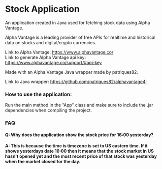 # Stock Application

An application created in Java used for fetching stock data using Alpha Vantage.

Alpha Vantage is a leading provider of free APIs for realtime and historical data on stocks and digital/crypto currencies.

Link to Alpha Vantage: https://www.alphavantage.co/ <br/>
Link to generate Alpha Vantage api key: https://www.alphavantage.co/support/#api-key

Made with an Alpha Vantage Java wrapper made by patriques82.

Link to Java wrapper: https://github.com/patriques82/alphavantage4j

### How to use the application:

Run the main method in the "App" class and make sure to include the .jar dependencies when compiling the project.

### FAQ

#### Q: Why does the application show the stock price for 16:00 yesterday?

#### A: This is because the time is timezone is set to US eastern time. If it shows yesterdays date 16:00 then it means that the stock market in US hasn't opened yet and the most recent price of that stock was yesterday when the market closed for the day.
